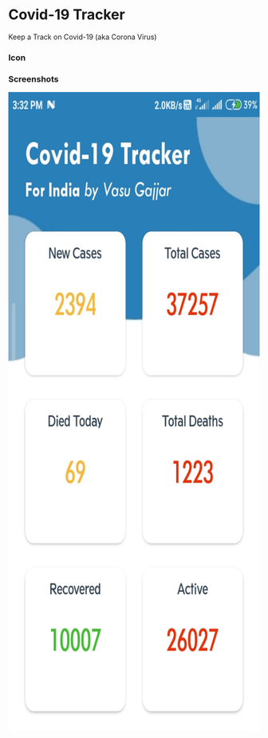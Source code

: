 # Covid-19 Tracker
Keep a Track on Covid-19 (aka Corona Virus)
<h3>Icon</h3>

<h3>Screenshots</h3>
<img src="/Screenshot_2020-05-02-15-32-53-063_com.vermaxdevs.covid_19tracker.jpg" height="1280px" width="720px">
